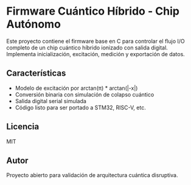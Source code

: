 
# Firmware Cuántico Híbrido - Chip Autónomo

Este proyecto contiene el firmware base en C para controlar el flujo I/O completo
de un chip cuántico híbrido ionizado con salida digital. Implementa inicialización,
excitación, medición y exportación de datos.

## Características
- Modelo de excitación por arctan(π) * arctan(|-x|)
- Conversión binaria con simulación de colapso cuántico
- Salida digital serial simulada
- Código listo para ser portado a STM32, RISC-V, etc.

## Licencia
MIT

## Autor
Proyecto abierto para validación de arquitectura cuántica disruptiva.
